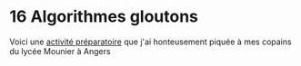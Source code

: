 # 16 Algorithmes gloutons

Voici une [activité préparatoire](https://notebook.basthon.fr/?ipynb=eJztWttu3MgR_ZX2GMhIg9FcNZJ2dm1DtrSKENlWfNkXS5B6yJamvWST5kWWfAHymocgQN4CBEgerXxBgDzOn-wPJJ-QU9XkDDkzkiXZWgTZCLvwkCxWV1VXnbo031cc5Xlxpf_qfcVXiXRlIiv99x_rfP8gOQtVpV_xZfSjG7w1lXolDtLIoXvfDdsiTs48dW-vchSYZCnW71RfdFvh6bciUafJkvT0sekLR5lERd_uVe7vemksBkqmTpCGwlUi9KSjRJxGIpHC8Ubn4uXzh-LBd81h-37lY_3aImn_WMSRA4mGSRLG_WbTcU0j1KdyIM8aTuA3w2GQBM1Oq91ptnrN1mqz1aH_0niwtLza63UOvllpHax2Wo3QHO9VhPQSMEuNGkuHm2-1mwxxu9NqQak9s2fuim2TRIGbOokODN-5K3aj0XkM3SXdE24qwigYeKNPviKCJwFs4eo4DOLA4NdPv_tzcRnxJtVCxYlwR-evR38TA62MiJQfeloJlbDNPPkmhUWU0J7AqxHIFd5Toie2AjKvpweRagheCkYaSp3QWk4QahUxC0clSbaoq2JxpJ0hHsXiRGPdIBZhQOtUsW4QYRMFhDgJzuQxuD4a0vL5K0KK1IBcuzGJ59iHlg0_U7AADIIXxY7MfgtTJRVDGZNtaAlYyrBKUNmT8ApNF46EEEXxYLKEFDwKIl8mZMejo9F5BGPHdegU4T2jJlrk5MeRNC6ZCJ6ZjM7rwq3KNIHdLEUSjT6RdfwQt2LIFzcEbdWOgiADD37LuxKnGjJnm6tYsNWJaLylRg_otjxRDj-36uJfqMc_YEdfmzTBErTCB-yRL_YSgb8PYsMax9LQjV02K34R5VL-Jwq_y9eW8Adr_HXw_SDa7WUwyFdYbvRWyUeKdA-ZrtsRBbqVbks8DkSJ7hHTdVpFunZjpTfNb4PpaNUJ3VqP2ZXoNq18a0W6Tr09w-97pltrlelW29N0W0zXK63b7Yz12DP3a7XdPBJrNdEXv-UomrhLIT68AixxLLxJq4i2M4FQws4CwCiK1cTT8nfUEb-TBGlCG0nuPzqHo8fSWIdn_R6QPD_95Q__-scfRa0GOWLGinZBLAYBsDyRnuL14XFV0DhDFeF_ChRfnmpfxypqwl_sL_Fg6nUHDh4hKuCwDz6DrJF8WwTVHwJEiIBHwq1jBbluAMyzKnbGKk5gUZykZCvHg5kI5JoBX6tTaKodbFCkoIaRGo_fLZ0Qqn2hLjdQZUMCQWFQQgFVFyyFhKHfCQ1wHp37nO3Ewj3SC4Dj-ypaZPyLAy9l3Y89eAUBnXUpQpIgdSEYcuHYGHURpjq2_IucsZBXld5xEOlkCJvB-WqAQbw6iIAnNYYowhkVSZYzXzUIE-3DiYQsZKIGgXGtFsM3AIjHyC0T4SKVKAN3i4kTloEvv4a8hNXKkLjklTbm3CwSMoC1cIcdxgbWavPJGdLYXyETSJEKTp3RuZvHB_msDKVDQM2pTZLv5m82vooTdtkJ10MkVcTVO7Fgs46POFnMUuNcy2RRzkmhGP28nZzFx5JzbEpLRiHfELXN03y9SIbaVbSvnCVG54kMVVz7nHK3EKAoV56psFywFPIVwdSU44MCfuXpzDso8XHxg_CkhOryflN-JnPpE9496-7jdRAmpTqhTq9klQHZgpK2FWCSL6m48HL3KRERDexLoh4eHoZnyZAqsfdVE_hVGKWKNRSyYbUuqlhDKbqJrIhLZkaXlBY_8uvE5SnqGQX4ll4Ap_cRgIg5wlab8fNNd9kukxLhkH8c8HLxYa78zJ5WkihFveZW-kfSi9XUHjmBq4r7U-Qp7olX11ervmfE1N80k4clJt1OkUersdK9Co9HJR6dVpEHVQlX4bFR4rFcFqO1diUem2WDrBWZdBrtK_H4vsRjrVXmsdq-Co-tEo9eWZdu5-M-dhkJzmGMPkBfZJJK36SeV68AbcI0odZs__oB_e-__umfRahbZqgb_d6J9AmlELiwNgA327EAuhQiNbHhVJUOITE8vb9nlihfQKcsogHmvh59ivKYJQKLmlngukWg38jet-FaerT1ZQFxl1bl5AiuSEsQ9s6euYkxf2nrXi0bsKck8FvbFwYm8xPCfJsPdsu1i1eoXSg5yBR5YaDiAC1MwaPGzgAcn_KbcQGOooQzSHpaWDhPImNXVbanQ3GBjlRRXolDBeKTPKFOFiqsUqX0nLngJBPRo1BS7i6lMeoFoY02LvI1MgyRsx4-LfGFkO6iRWBgWGCkWOxbMEHVlUZG8L1XGXLsk72JnjW6jN6Cy22BSp4RT9Br6yPqkWYq6GvagPW_Nv4v3n68WUtfF81vJNgN0LxXRnPy6TxSxCGLdJAEifQWinXD4iH3BhwwWk0ChCmL8TcZbmTVTbmkaXDbhrINjQ86scjGp6soPMXo71SMZg7Cow6KqxMuUcci2nlMPgtx9BIWh66zVf31I-pC5bNwYRylEQ8aKhSg9ubtuxOL0p5XuX22YELw89udr1H3Xbvky1fvfoXVv6zevInh9oz10Fm3aC-Ke_fs3IqcggYqcAqZ5TusNKAuhnKGF1NDGHNOQ2RoGhZSTlN2JusMAx1r2xTAieBY-HHnzsUrd3jlXqNzMUmXSVYaa725NK_2-XmLJbdNKJlEIF4pk_1MGLRyGQbxvlhx1aUgNM7MlvZ_BYYu1v__OPRLxqFZv7BA1GldQmIRo728cgmNhYz2ygU0n4GMSxjnfstSrnYn7_PhBs23VSwK0_PbaknE9ngIms-nyoPQbDyXTW4iGYY8_-aBuZw_x8snnHzOpgBuNxhx3v7cEt3Yi0gzGkqPTE8qPuLO5HOK0TvAWdaumKjGs6t5Sl1NpTqdOpLhXqdomTQ1a27WMBkHnQHhbRJpNbPg1HyM6PLmDN1VBCHpjETxIG8656xyznlp547v7IQxTzkxnVC6h7TELg__7LgxGMAUmlu7mgnSEyXT2nhWt8BeAq0yoUhgdciHJcrIbCx7sewgH-eWuTqI2jZ6R4cdliT3qoWhizgcKi9csHIjL9q-lprlIzpNJMtVJQVpPkud1nSB5wEhKfUOjXUcU17FdpPJoQP5MU-qIWFCdYubDSkFCJHzHGQ76nIXvzDfFbX4mQYhxcRZ2DnkhkajUb4FvGI_GPestzczWZ8LRtM-vMY-vGmyox0ThzqSdpYB97gayNHXBIRQKRH4PK1Q5A7YervvdHKWH5st1gU55ZwqLeNWAvp6Vmr68jSr1RgLaboON5f-6BPVUMRn5vhjKjrgy-NPArJjkLw5xSU_z8tAYoeQBlAe5udVB2M0uyQei-dbE_SbOeCaQwMnSiKKnMiif3bOYIf51XFBOT7w_wo14eesPa4MXzzbFhubYmddvFh_uLM5t2BkzCnDCe1E-ShoPK-C-SyXOcFima_vbD19tv3i1483xdbO05cvnj6xTwp9B15o2Zuze0RV2f4llS13WCRREGv7kUd-iDY9UBYLdl-td1mEXcyZ8HzaHsHbr12K7QJvqdT8mUpi876auF_hWxOZJEqD0aSqY_Gsn-ciKSuRCsYZr0gOBOXqYsIU3hQKmCOC-AtzKoA4BapzVlgsnxrw2nC511RKkRJzrAt9QOTbmelr_iZnenozPxamVeSTdTt3zcydz1UtZWmmOCvI7cN7VofOj5UeV6FZ-T-v-i8X_xeffM37m-K6VeTaK_DkQd_NeG4UeS6XeNJY8-c6C_rmkiqq2AAc2szpchz72qhoXr8-3_Eaxe9P4um3Zj7b-C8-DFlaWtozWzCA1EY83Hz0m81n4lfi-eh8IGFOpMXdp9tPXtTFzplDGj7GwgCPulh_srX57Lm482oHSRglsXgUKUnHE4Jqd-Dz_kL-kaJuONkzxz5qBNFx02sOzpaMsxTL5nKj1VxbO-226bPExS8z3tXMtF8vrfCjiozy6ICFrugbN0-eHRjpE8es3O6CsyfNcSqPeYLOd3Evo7LX3cpHyGcG9su9Sn95cnEAFwuiSr_z8T93g8nY) que j'ai honteusement piquée à mes copains du lycée Mounier à Angers
